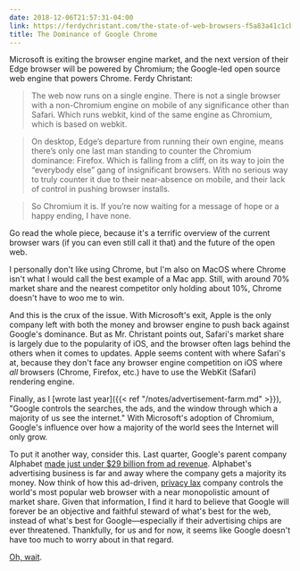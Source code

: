 ```yaml
---
date: 2018-12-06T21:57:31-04:00
link: https://ferdychristant.com/the-state-of-web-browsers-f5a83a41c1cb
title: The Dominance of Google Chrome
---
```


Microsoft is exiting the browser engine market, and the next version of their Edge browser will be powered by Chromium; the Google-led open source web engine that powers Chrome. Ferdy Christant: 

> The web now runs on a single engine. There is not a single browser with a non-Chromium engine on mobile of any significance other than Safari. Which runs webkit, kind of the same engine as Chromium, which is based on webkit.

> On desktop, Edge’s departure from running their own engine, means there’s only one last man standing to counter the Chromium dominance: Firefox. Which is falling from a cliff, on its way to join the “everybody else” gang of insignificant browsers. With no serious way to truly counter it due to their near-absence on mobile, and their lack of control in pushing browser installs.

> So Chromium it is. If you’re now waiting for a message of hope or a happy ending, I have none.  

Go read the whole piece, because it's a terrific overview of the current browser wars (if you can even still call it that) and the future of the open web. 

I personally don't like using Chrome, but I'm also on MacOS where Chrome isn't what I would call the best example of a Mac app. Still, with around 70% market share and the nearest competitor only holding about 10%, Chrome doesn't have to woo me to win. 

And this is the crux of the issue. With Microsoft's exit, Apple is the only company left with both the money and browser engine to push back against Google's dominance. But as Mr. Christant points out, Safari's market share is largely due to the popularity of iOS, and the browser often lags behind the others when it comes to updates. Apple seems content with where Safari's at, because they don't face any browser engine competition on iOS where *all* browsers (Chrome, Firefox, etc.) have to use the WebKit (Safari) rendering engine. 

Finally, as I [wrote last year]({{< ref "/notes/advertisement-farm.md" >}}), "Google controls the searches, the ads, and the window through which a majority of us see the internet." With Microsoft's adoption of Chromium, Google's influence over how a majority of the world sees the Internet will only grow. 

To put it another way, consider this. Last quarter, Google's parent company Alphabet [made just under $29 billion from ad revenue](https://qz.com/1437760/alphabet-q3-earnings-googles-ad-growth-is-slowing/). Alphabet's advertising business is far and away where the company gets a majority its money. Now think of how this ad-driven, [privacy lax](https://www.apnews.com/828aefab64d4411bac257a07c1af0ecb) company controls the world's most popular web browser with a near monopolistic amount of market share. Given that information, I find it hard to believe that Google will forever be an objective and faithful steward of what's best for the web, instead of what's best for Google—especially if their advertising chips are ever threatened. Thankfully, for us and for now, it seems like Google doesn't have too much to worry about in that regard.

[Oh, wait](https://www.nytimes.com/2018/09/03/business/media/amazon-digital-ads.html).
